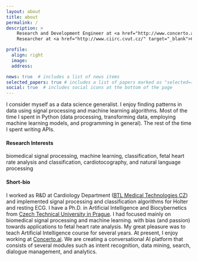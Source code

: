 ```yaml
---
layout: about
title: about
permalink: /
description: > 
    Research and Development Engineer at <a href="http://www.concerto.ai/" target="_blank">Concerto.ai</a> &bull;
    Researcher at <a href="http://www.ciirc.cvut.cz/" target="_blank">CIIRC CTU in Prague</a>

profile:
  align: right
  image:
  address: 

news: true  # includes a list of news items
selected_papers: true # includes a list of papers marked as "selected={true}"
social: true  # includes social icons at the bottom of the page
---
```


I consider myself as a data science generalist. I enjoy finding patterns in data using signal processing and machine learning algorithms.
Most of the time I spent in Python (data processing, transforming data, employing machine learning models, and programming in general).
The rest of the time I spent writing APIs. 

#### Research Interests
biomedical signal processing, machine learning, classification, fetal heart rate analysis and classification, 
cardiotocography, and natural language processing

#### Short-bio
I worked as R&D at Cardiology Department ([BTL Medical Technologies CZ](https://www.btlnet.com/)) and implemented signal
processing and classification algorithms for Holter and resting ECG. I have a Ph.D. in Artificial Intelligence and Biocybernetics 
from [Czech Technical University in Prague](https://www.cvut.cz/en). 
I had focused mainly on biomedical signal processing and machine learning. 
with bias (and passion) towards applications to fetal heart rate analysis.
My great pleasure was to teach Artificial Intelligence course for several years.
At present, I enjoy working at [Concerto.ai](http://www.concerto.ai/). We are creating a conversational AI platform that consists of 
several modules such as intent recognition, data mining, search, dialogue management, and analytics.
 